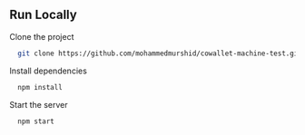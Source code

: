 ## Run Locally

Clone the project

```bash
  git clone https://github.com/mohammedmurshid/cowallet-machine-test.git
```

Install dependencies

```bash
  npm install
```

Start the server

```bash
  npm start
```
